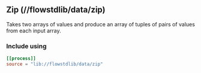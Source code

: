 ## Zip (//flowstdlib/data/zip)
Takes two arrays of values and produce an array of tuples of pairs of values from each input array.

### Include using
```toml
[[process]]
source = "lib://flowstdlib/data/zip"
```